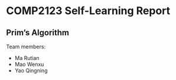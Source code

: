 # COMP2123 Self-Learning Report
## Prim’s Algorithm
Team members:
- Ma Rutian
- Mao Wenxu
- Yao Qingning